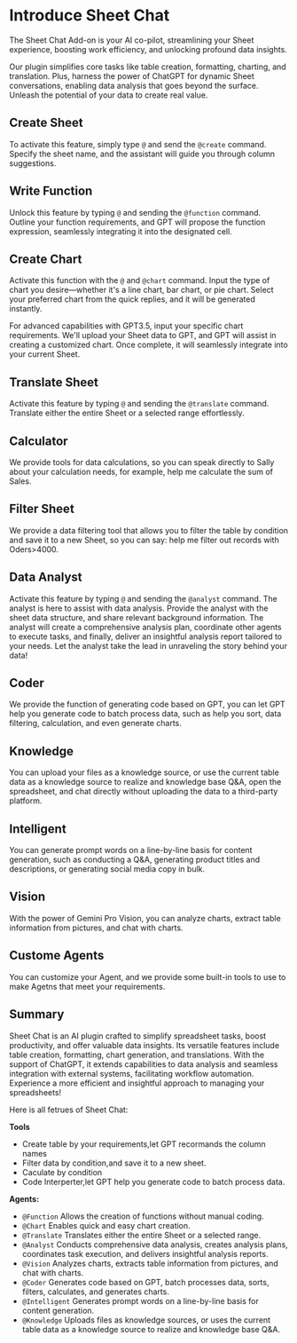# Introduce Sheet Chat

The Sheet Chat Add-on is your AI co-pilot, streamlining your Sheet experience, boosting work efficiency, and unlocking profound data insights.

Our plugin simplifies core tasks like table creation, formatting, charting, and translation. Plus, harness the power of ChatGPT for dynamic Sheet conversations, enabling data analysis that goes beyond the surface. Unleash the potential of your data to create real value.

## Create Sheet

To activate this feature, simply type `@` and send the `@create` command. Specify the sheet name, and the assistant will guide you through column suggestions.

## Write Function

Unlock this feature by typing `@` and sending the `@function` command. Outline your function requirements, and GPT will propose the function expression, seamlessly integrating it into the designated cell.

## Create Chart

Activate this function with the `@` and `@chart` command. Input the type of chart you desire—whether it's a line chart, bar chart, or pie chart. Select your preferred chart from the quick replies, and it will be generated instantly.

For advanced capabilities with GPT3.5, input your specific chart requirements. We'll upload your Sheet data to GPT, and GPT will assist in creating a customized chart. Once complete, it will seamlessly integrate into your current Sheet.

## Translate Sheet

Activate this feature by typing `@` and sending the `@translate` command. Translate either the entire Sheet or a selected range effortlessly.

## Calculator

We provide tools for data calculations, so you can speak directly to Sally about your calculation needs, for example, help me calculate the sum of Sales.

## Filter Sheet

We provide a data filtering tool that allows you to filter the table by condition and save it to a new Sheet, so you can say: help me filter out records with Oders>4000.

## Data Analyst

Activate this feature by typing `@` and sending the `@analyst` command. The analyst is here to assist with data analysis. Provide the analyst with the sheet data structure, and share relevant background information. The analyst will create a comprehensive analysis plan, coordinate other agents to execute tasks, and finally, deliver an insightful analysis report tailored to your needs. Let the analyst take the lead in unraveling the story behind your data!

## Coder

We provide the function of generating code based on GPT, you can let GPT help you generate code to batch process data, such as help you sort, data filtering, calculation, and even generate charts.

## Knowledge

You can upload your files as a knowledge source, or use the current table data as a knowledge source to realize and knowledge base Q&A, open the spreadsheet, and chat directly without uploading the data to a third-party platform.

## Intelligent

You can generate prompt words on a line-by-line basis for content generation, such as conducting a Q&A, generating product titles and descriptions, or generating social media copy in bulk.

## Vision

With the power of Gemini Pro Vision, you can analyze charts, extract table information from pictures, and chat with charts.

## Custome Agents

You can customize your Agent, and we provide some built-in tools to use to make Agetns that meet your requirements.

## Summary

Sheet Chat is an AI plugin crafted to simplify spreadsheet tasks, boost productivity, and offer valuable data insights. Its versatile features include table creation, formatting, chart generation, and translations. With the support of ChatGPT, it extends capabilities to data analysis and seamless integration with external systems, facilitating workflow automation. Experience a more efficient and insightful approach to managing your spreadsheets!

Here is all fetrues of Sheet Chat:

**Tools**

- Create table by your requirements,let GPT recormands the column names
- Filter data by condition,and save it to a new sheet.
- Caculate by condition
- Code Interperter,let GPT help you generate code to batch process data.

**Agents:**

- `@Function` Allows the creation of functions without manual coding.
- `@Chart` Enables quick and easy chart creation.
- `@Translate` Translates either the entire Sheet or a selected range.
- `@Analyst` Conducts comprehensive data analysis, creates analysis plans, coordinates task execution, and delivers insightful analysis reports.
- `@Vision` Analyzes charts, extracts table information from pictures, and chat with charts.
- `@Coder` Generates code based on GPT, batch processes data, sorts, filters, calculates, and generates charts.
- `@Intelligent` Generates prompt words on a line-by-line basis for content generation.
- `@Knowledge` Uploads files as knowledge sources, or uses the current table data as a knowledge source to realize and knowledge base Q&A.
